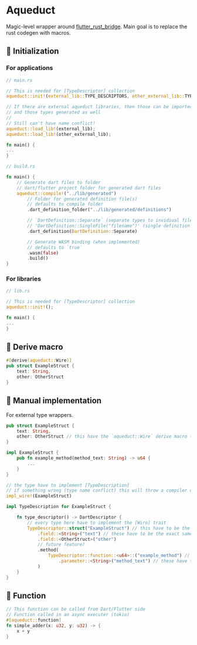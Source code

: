 # Aqueduct

Magic-level wrapper around [flutter_rust_bridge](https://github.com/fzyzcjy/flutter_rust_bridge).
Main goal is to replace the rust codegen with macros.

## :construction: Initialization

### For applications

```rust
// main.rs

// This is needed for [TypeDescriptor] collection
aqueduct::init!(external_lib::TYPE_DESCRIPTORS, other_external_lib::TYPE_DESCRIPTORS);

// If there are external aqueduct libraries, then those can be imported like this
// and those types generated as well
//
// Still can't have name conflict!
aqueduct::load_lib!(external_lib);
aqueduct::load_lib!(other_external_lib);

fn main() {
...
}
```

```rust
// build.rs

fn main() {
    // Generate dart files to folder
    // dart/flutter project folder for generated dart files
    aqueduct::compile!("../lib/generated")
        // Folder for generated definition file(s)
        // defaults to compile folder
        .dart_definition_folder("../lib/generated/definitions")

        // `DartDefinition::Separate` (separate types to invidiual file)
        // 'DartDefinition::SingleFile("filename")' (single definition file containing every type)
        .dart_definition(DartDefinition::Separate)

        // Generate WASM binding (when implemented)
        // defaults to `true`
        .wasm(false)
        .build()
}

```


### For libraries

```rust
// lib.rs

// This is needed for [TypeDescriptor] collection
aqueduct::init!();

fn main() {
...
}
```

## :construction: Derive macro
```rust
#[derive(aqueduct::Wire)]
pub struct ExampleStruct {
    text: String,
    other: OtherStruct
}
```

## :construction: Manual implementation

For external type wrappers.

```rust
pub struct ExampleStruct {
    text: String,
    other: OtherStruct // this have the `aqueduct::Wire` derive macro too 
}

impl ExampleStruct {
    pub fn example_method(method_text: String) -> u64 {
        ...
    }
}

// the type have to implement [TypeDescription]
// if something wrong (type name conflict) this will throw a compiler error!
impl_wire!(ExampleStruct)

impl TypeDescription for ExampleStruct {

    fn type_descriptor() -> DartDescriptor {
        // every type here have to implement the [Wire] trait
        TypeDescriptor::struct("ExampleStruct") // this have to be the exact same as the struct name
            .field::<String>("text") // these have to be the exact same as the fields
            .field::<OtherStruct>("other")
            // future feature?
            .method(
                TypeDescriptor::function::<u64>::("example_method") // this have to be the exact same as the method name
                    .parameter::<String>("method_text") // these have to be the exact same as the parameters
            )
    }
}
```

## :construction: Function
```rust
// This function can be called from Dart/Flutter side
// Function called in an async executer (tokio)
#[aqueduct::function]
fn simple_adder(x: u32, y: u32) -> {
    x + y
}
```
